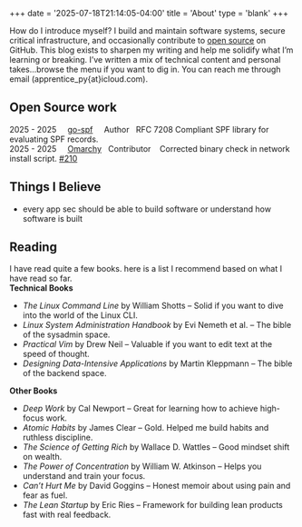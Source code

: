 +++
date = '2025-07-18T21:14:05-04:00'
title = 'About'
type = 'blank'
+++

How do I introduce myself?
I build and maintain software systems, secure critical infrastructure, and occasionally contribute
to [open source](https://github.com/t0gun) on GitHub. This blog exists to sharpen my writing and help me solidify what
I’m learning or breaking. I’ve written a mix of technical content and personal takes...browse the menu if you want to
dig in. You can reach me through email (apprentice_py{at}icloud.com).

## Open Source work

2025 - 2025 &nbsp;&nbsp;&nbsp; [go-spf](https://github.com/t0gun/go-spf)&nbsp;&nbsp;&nbsp;&nbsp;&nbsp;Author&nbsp;&nbsp;&nbsp;RFC
7208 Compliant SPF library for evaluating SPF records.  
2025 - 2025 &nbsp;&nbsp;&nbsp; [Omarchy](https://github.com/basecamp/omarchy)&nbsp;&nbsp;&nbsp;Contributor
&nbsp;&nbsp;&nbsp;Corrected binary check in network install script. [#210](https://github.com/basecamp/omarchy/pull/210)

## Things I Believe

- every app sec should be able to build software or understand how software is built

## Reading

I have read quite a few books. here is a list I recommend based on what I have read so far.   
**Technical Books**

- *The Linux Command Line* by William Shotts – Solid if you want to dive into the world of the Linux CLI.
- *Linux System Administration Handbook* by Evi Nemeth et al. – The bible of the sysadmin space.
- *Practical Vim* by Drew Neil – Valuable if you want to edit text at the speed of thought.
- *Designing Data-Intensive Applications* by Martin Kleppmann – The bible of the backend space.

**Other Books**

- *Deep Work* by Cal Newport – Great for learning how to achieve high-focus work.
- *Atomic Habits* by James Clear – Gold. Helped me build habits and ruthless discipline.
- *The Science of Getting Rich* by Wallace D. Wattles – Good mindset shift on wealth.
- *The Power of Concentration* by William W. Atkinson – Helps you understand and train your focus.
- *Can’t Hurt Me* by David Goggins – Honest memoir about using pain and fear as fuel.
- *The Lean Startup* by Eric Ries – Framework for building lean products fast with real feedback.

